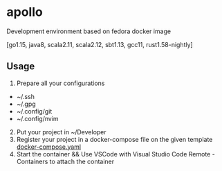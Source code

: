# apollo

Development environment based on fedora docker image

[go1.15, java8, scala2.11, scala2.12, sbt1.13, gcc11, rust1.58-nightly]

## Usage

1. Prepare all your configurations
  - ~/.ssh
  - ~/.gpg
  - ~/.config/git
  - ~/.config/nvim
2. Put your project in ~/Developer
3. Register your project in a docker-compose file on the given template [docker-compose.yaml](./docker-compose.yaml)
4. Start the container && Use VSCode with Visual Studio Code Remote - Containers to attach the container
